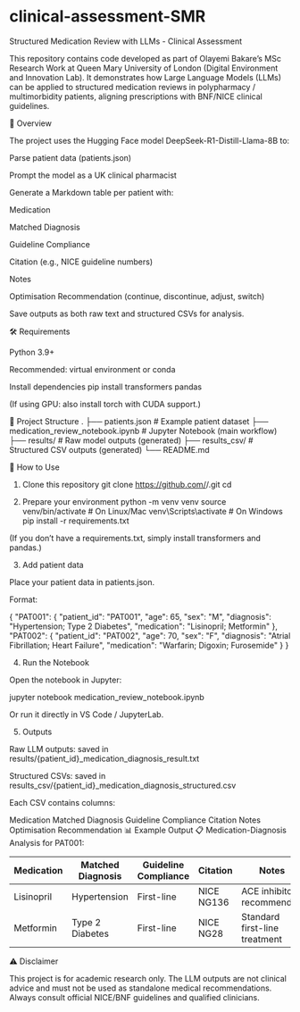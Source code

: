 # clinical-assessment-SMR
Structured Medication Review with LLMs - Clinical Assessment

This repository contains code developed as part of Olayemi Bakare’s MSc Research Work at Queen Mary University of London (Digital Environment and Innovation Lab).
It demonstrates how Large Language Models (LLMs) can be applied to structured medication reviews in polypharmacy / multimorbidity patients, aligning prescriptions with BNF/NICE clinical guidelines.

📖 Overview

The project uses the Hugging Face model DeepSeek-R1-Distill-Llama-8B to:

Parse patient data (patients.json)

Prompt the model as a UK clinical pharmacist

Generate a Markdown table per patient with:

Medication

Matched Diagnosis

Guideline Compliance

Citation (e.g., NICE guideline numbers)

Notes

Optimisation Recommendation (continue, discontinue, adjust, switch)

Save outputs as both raw text and structured CSVs for analysis.

🛠 Requirements

Python 3.9+

Recommended: virtual environment or conda

Install dependencies
pip install transformers pandas


(If using GPU: also install torch with CUDA support.)

📂 Project Structure
.
├── patients.json                              # Example patient dataset
├── medication_review_notebook.ipynb           # Jupyter Notebook (main workflow)
├── results/                                   # Raw model outputs (generated)
├── results_csv/                               # Structured CSV outputs (generated)
└── README.md

🚀 How to Use
1. Clone this repository
git clone https://github.com/<your-username>/<your-repo>.git
cd <your-repo>

2. Prepare your environment
python -m venv venv
source venv/bin/activate   # On Linux/Mac
venv\Scripts\activate      # On Windows
pip install -r requirements.txt


(If you don’t have a requirements.txt, simply install transformers and pandas.)

3. Add patient data

Place your patient data in patients.json.

Format:

{
  "PAT001": {
    "patient_id": "PAT001",
    "age": 65,
    "sex": "M",
    "diagnosis": "Hypertension; Type 2 Diabetes",
    "medication": "Lisinopril; Metformin"
  },
  "PAT002": {
    "patient_id": "PAT002",
    "age": 70,
    "sex": "F",
    "diagnosis": "Atrial Fibrillation; Heart Failure",
    "medication": "Warfarin; Digoxin; Furosemide"
  }
}

4. Run the Notebook

Open the notebook in Jupyter:

jupyter notebook medication_review_notebook.ipynb


Or run it directly in VS Code / JupyterLab.

5. Outputs

Raw LLM outputs: saved in results/{patient_id}_medication_diagnosis_result.txt

Structured CSVs: saved in results_csv/{patient_id}_medication_diagnosis_structured.csv

Each CSV contains columns:

Medication	Matched Diagnosis	Guideline Compliance	Citation	Notes	Optimisation Recommendation
📊 Example Output
📋 Medication-Diagnosis Analysis for PAT001:

| Medication | Matched Diagnosis | Guideline Compliance | Citation   | Notes                          | Optimisation Recommendation |
|------------|------------------|----------------------|------------|-------------------------------|-----------------------------|
| Lisinopril | Hypertension     | First-line           | NICE NG136 | ACE inhibitor recommended      | CONTINUE - well tolerated   |
| Metformin  | Type 2 Diabetes  | First-line           | NICE NG28  | Standard first-line treatment  | CONTINUE - appropriate      |

⚠️ Disclaimer

This project is for academic research only.
The LLM outputs are not clinical advice and must not be used as standalone medical recommendations.
Always consult official NICE/BNF guidelines and qualified clinicians.

